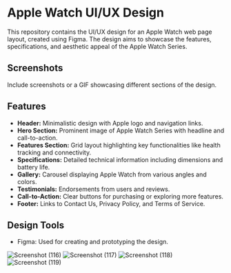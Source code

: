 # Apple Watch UI/UX Design

This repository contains the UI/UX design for an Apple Watch web page layout, created using Figma. The design aims to showcase the features, specifications, and aesthetic appeal of the Apple Watch Series.

## Screenshots

Include screenshots or a GIF showcasing different sections of the design.

## Features

- **Header:** Minimalistic design with Apple logo and navigation links.
- **Hero Section:** Prominent image of Apple Watch Series with headline and call-to-action.
- **Features Section:** Grid layout highlighting key functionalities like health tracking and connectivity.
- **Specifications:** Detailed technical information including dimensions and battery life.
- **Gallery:** Carousel displaying Apple Watch from various angles and colors.
- **Testimonials:** Endorsements from users and reviews.
- **Call-to-Action:** Clear buttons for purchasing or exploring more features.
- **Footer:** Links to Contact Us, Privacy Policy, and Terms of Service.

## Design Tools

- Figma: Used for creating and prototyping the design.

![Screenshot (116)](https://github.com/aditamboli/apple-watch/assets/157728213/d356a0a2-ea71-4945-9033-80c1c29600b0)
![Screenshot (117)](https://github.com/aditamboli/apple-watch/assets/157728213/1fe746fc-579a-4e1f-973b-679bc258983b)
![Screenshot (118)](https://github.com/aditamboli/apple-watch/assets/157728213/f6a0b245-36dc-41f8-8b83-c9b2d73c2ada)
![Screenshot (119)](https://github.com/aditamboli/apple-watch/assets/157728213/90bc7e2a-7de4-4974-93d5-4236a085f5eb)
